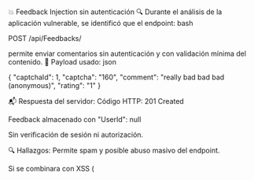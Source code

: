 💥 Feedback Injection sin autenticación
🔍 Durante el análisis de la aplicación vulnerable, se identificó que el endpoint:
bash

POST /api/Feedbacks/

permite enviar comentarios sin autenticación y con validación mínima del contenido.
🧪 Payload usado:
json

{
  "captchaId": 1,
  "captcha": "160",
  "comment": "really bad bad bad (anonymous)",
  "rating": "1"
}

📬 Respuesta del servidor:
Código HTTP: 201 Created


Feedback almacenado con "UserId": null


Sin verificación de sesión ni autorización.


🔍 Hallazgos:
Permite spam y posible abuso masivo del endpoint.


Si se combinara con XSS (<script> en comentarios), podría explotarse.


captchaId y captcha pueden ser manipulados para bypass (validación débil).


🛡️ Recomendaciones:
Requiere autenticación para enviar feedback (o aplicar mecanismos de limitación).


Validación fuerte del captcha y contenido.


Sanitización del campo comment.

